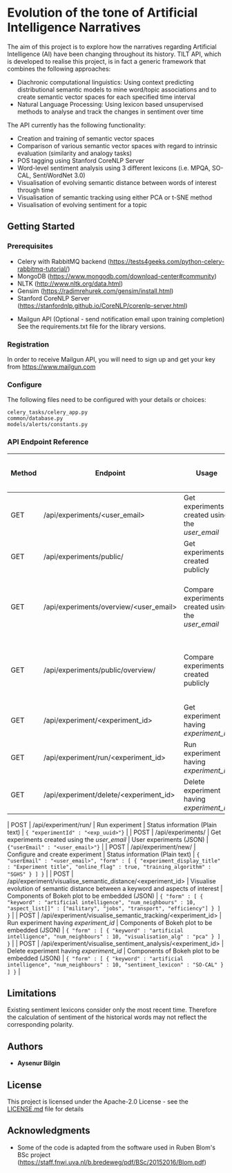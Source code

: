 # Evolution of the tone of Artificial Intelligence Narratives

The aim of this project is to explore how the narratives regarding Artificial Intelligence (AI) have been changing throughout its history.
TILT API, which is developed to realise this project, is in fact a generic framework that combines the following approaches:
- Diachronic computational linguistics: Using context predicting distributional semantic models to mine word/topic associations and to create semantic vector spaces for each specified time interval
- Natural Language Processing: Using lexicon based unsupervised methods to analyse and track the changes in sentiment over time

The API currently has the following functionality:
- Creation and training of semantic vector spaces
- Comparison of various semantic vector spaces with regard to intrinsic evaluation (similarity and analogy tasks)
- POS tagging using Stanford CoreNLP Server
- Word-level sentiment analysis using 3 different lexicons (i.e. MPQA, SO-CAL, SentiWordNet 3.0)
- Visualisation of evolving semantic distance between words of interest through time
- Visualisation of semantic tracking using either PCA or t-SNE method
- Visualisation of evolving sentiment for a topic

## Getting Started

### Prerequisites

* Celery with RabbitMQ backend (https://tests4geeks.com/python-celery-rabbitmq-tutorial/)
* MongoDB (https://www.mongodb.com/download-center#community)
* NLTK (http://www.nltk.org/data.html)
* Gensim (https://radimrehurek.com/gensim/install.html)
* Stanford CoreNLP Server (https://stanfordnlp.github.io/CoreNLP/corenlp-server.html)
+ Mailgun API (Optional - send notification email upon training completion)
See the requirements.txt file for the library versions.

### Registration
In order to receive  Mailgun API, you will need to sign up and get your key from https://www.mailgun.com

### Configure

The following files need to be configured with your details or choices:

```
celery_tasks/celery_app.py
common/database.py
models/alerts/constants.py
```

### API Endpoint Reference

| Method | Endpoint | Usage | Returns | Example Request Body (JSON) |
| --- | --- |  --- |  --- | --- |
| GET | /api/experiments/<user_email> | Get experiments created using the *user_email* | User experiments (JSON) | - |
| GET | /api/experiments/public/ | Get experiments created publicly | Public experiments (JSON) | - |
| GET | /api/experiments/overview/<user_email> | Compare experiments created using the *user_email* | Components of Bokeh plot (HeatMap) to be embedded (JSON) | - |
| GET | /api/experiments/public/overview/ | Compare experiments created publicly | Components of Bokeh plot (HeatMap) to be embedded (JSON) | - |
| GET | /api/experiment/<experiment_id> | Get experiment having *experiment_id* | Experiment details (JSON) | - |
| GET | /api/experiment/run/<experiment_id> | Run experiment having *experiment_id* | Status information (Plain text) | - |
| GET | /api/experiment/delete/<experiment_id> | Delete experiment having *experiment_id* | Status information (Plain text) | - |

| POST | /api/experiment/run/ | Run experiment | Status information (Plain text) | ```{ "experimentId" : "<exp_uuid>"}``` |
| POST | /api/experiments/ | Get experiments created using the *user_email* | User experiments (JSON)  | ```{"userEmail" : "<user_email>"}``` |
| POST | /api/experiment/new/ | Configure and create experiment | Status information (Plain text) | ``` {
	"userEmail" : "<user_email>",
	"form" : [
		{
			"experiment_display_title" : "Experiment title",
			"online_flag" : true,
			"training_algorithm" : "SGHS"
		}
		]
} ``` |
| POST | /api/experiment/visualise_semantic_distance/<experiment_id> | Visualise evolution of semantic distance between a keyword and aspects of interest | Components of Bokeh plot to be embedded (JSON) | ``` {
	"form" : [
		{
			"keyword" : "artificial intelligence",
			"num_neighbours" : 10,
			"aspect_list[]" : ["military", "jobs", "transport", "efficiency"]
		}
		]
} ``` |
| POST | /api/experiment/visualise_semantic_tracking/<experiment_id> | Run experiment having *experiment_id* | Components of Bokeh plot to be embedded (JSON) | ``` {
	"form" : [
		{
			"keyword" : "artificial intelligence",
			"num_neighbours" : 10,
			"visualisation_alg" : "pca"
		}
		]
} ``` |
| POST | /api/experiment/visualise_sentiment_analysis/<experiment_id> | Delete experiment having *experiment_id* | Components of Bokeh plot to be embedded (JSON) | ``` {
	"form" : [
		{
			"keyword" : "artificial intelligence",
			"num_neighbours" : 10,
			"sentiment_lexicon" : "SO-CAL"
		}
		]
} ``` |

## Limitations

Existing sentiment lexicons consider only the most recent time. Therefore the calculation of sentiment of the historical words may not reflect the corresponding polarity.

## Authors

* **Aysenur Bilgin**

## License

This project is licensed under the Apache-2.0 License - see the [LICENSE.md](LICENSE.md) file for details

## Acknowledgments

* Some of the code is adapted from the software used in Ruben Blom's BSc project (https://staff.fnwi.uva.nl/b.bredeweg/pdf/BSc/20152016/Blom.pdf)



